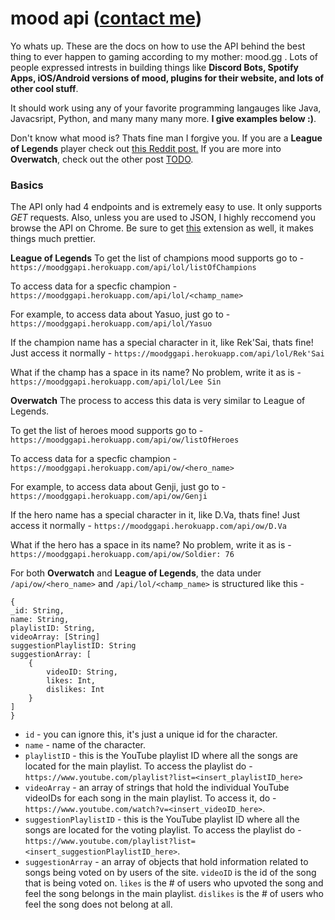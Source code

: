 # mood api ([contact me](https://twitter.com/FarzaTV))

Yo whats up. These are the docs on how to use the API behind the best thing to ever happen to gaming according to my mother: mood.gg . Lots of people expressed intrests in building things like **Discord Bots, Spotify Apps, iOS/Android versions of mood, plugins for their website, and lots of other cool stuff**. 

It should work using any of your favorite programming langauges like Java, Javacsript, Python, and many many many more. **I give examples below :)**. 

Don't know what mood is? Thats fine man I forgive you. If you are a **League of Legends** player check out [this Reddit post.](https://www.reddit.com/r/leagueoflegends/comments/6m91vo/after_months_of_painful_work_and_lots_of_coffee/?utm_content=title&utm_medium=user&utm_source=reddit&utm_name=frontpage) If you are more into **Overwatch**, check out the other post [TODO](TODO). 

### Basics
The API only had 4 endpoints and is extremely easy to use. It only supports *GET* requests. Also, unless you are used to JSON, I highly reccomend you browse the API on Chrome. Be sure to get [this](https://chrome.google.com/webstore/detail/jsonview/chklaanhfefbnpoihckbnefhakgolnmc?hl=en) extension as well, it makes things much prettier.

**League of Legends**
To get the list of champions mood supports go to - 
```https://moodggapi.herokuapp.com/api/lol/listOfChampions```

To access data for a specfic champion -
```https://moodggapi.herokuapp.com/api/lol/<champ_name>```

For example, to access data about Yasuo, just go to -
```https://moodggapi.herokuapp.com/api/lol/Yasuo```

If the champion name has a special character in it, like Rek'Sai, thats fine! Just access it normally - 
```https://moodggapi.herokuapp.com/api/lol/Rek'Sai```

What if the champ has a space in its name? No problem, write it as is - 
```https://moodggapi.herokuapp.com/api/lol/Lee Sin```

**Overwatch**
The process to access this data is very similar to League of Legends.

To get the list of heroes mood supports go to - 
```https://moodggapi.herokuapp.com/api/ow/listOfHeroes```

To access data for a specfic champion -
```https://moodggapi.herokuapp.com/api/ow/<hero_name>```

For example, to access data about Genji, just go to -
```https://moodggapi.herokuapp.com/api/ow/Genji```

If the hero name has a special character in it, like D.Va, thats fine! Just access it normally - 
```https://moodggapi.herokuapp.com/api/ow/D.Va```

What if the hero has a space in its name? No problem, write it as is - 
```https://moodggapi.herokuapp.com/api/ow/Soldier: 76```

For both **Overwatch** and **League of Legends**, the data under ```/api/ow/<hero_name>``` and ```/api/lol/<champ_name>``` is structured like this - 

```
{
_id: String,
name: String,
playlistID: String,
videoArray: [String]
suggestionPlaylistID: String
suggestionArray: [
    {
        videoID: String,
        likes: Int,
        dislikes: Int
    }
]
}
```

- ```id``` - you can ignore this, it's just a unique id for the character.
- ```name``` - name of the character. 
- ```playlistID``` - this is the YouTube playlist ID where all the songs are located for the main playlist. To access the playlist do -  ```https://www.youtube.com/playlist?list=<insert_playlistID_here>```
- ```videoArray``` - an array of strings that hold the individual YouTube videoIDs for each song in the main playlist. To access it, do - ```https://www.youtube.com/watch?v=<insert_videoID_here>```.
- ```suggestionPlaylistID``` - this is the YouTube playlist ID where all the songs are located for the voting playlist. To access the playlist do -  ```https://www.youtube.com/playlist?list=<insert_suggestionPlaylistID_here>```.
- ```suggestionArray``` - an array of objects that hold information related to songs being voted on by users of the site. ```videoID``` is the id of the song that is being voted on. ```likes``` is the # of users who upvoted the song and feel the song belongs in the main playlist. ```dislikes``` is the # of users who feel the song does not belong at all.






